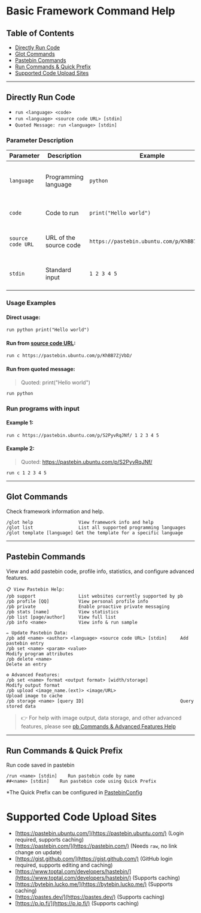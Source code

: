 # Basic Framework Command Help

## Table of Contents
- [Directly Run Code](#directly-run-code)
- [Glot Commands](#glot-commands)
- [Pastebin Commands](#pastebin-commands)
- [Run Commands & Quick Prefix](#run-commands--quick-prefix)
- [Supported Code Upload Sites](#supported-code-upload-sites)

---

## Directly Run Code
- `run <language> <code>`
- `run <language> <source code URL> [stdin]`
- `Quoted Message: run <language> [stdin]`
### Parameter Description
| Parameter         | Description            | Example                                     | Notes                                                        |
|-------------------|------------------------|---------------------------------------------|--------------------------------------------------------------|
| `language`        | Programming language   | `python`                                    | Use `/glot list` to list all supported languages             |
| `code`            | Code to run            | `print("Hello world")`                      | Supports multiline code                                      |
| `source code URL` | URL of the source code | `https://pastebin.ubuntu.com/p/KhBB7ZjVbD/` | Uploaded on a [supported site](#supported-code-upload-sites) |
| `stdin`           | Standard input         | `1 2 3 4 5`                                 | Optional; for functions like `scanf`                         |

### Usage Examples
#### Direct usage:
`run python print("Hello world")`

#### Run from [source code URL](https://pastebin.ubuntu.com/):
`run c https://pastebin.ubuntu.com/p/KhBB7ZjVbD/`

#### Run from quoted message:
> Quoted: print("Hello world")

`run python`

### Run programs with input
#### Example 1:
`run c https://pastebin.ubuntu.com/p/S2PyvRqJNf/ 1 2 3 4 5`

#### Example 2:
> Quoted: https://pastebin.ubuntu.com/p/S2PyvRqJNf/

`run c 1 2 3 4 5`

---

## Glot Commands
Check framework information and help.

```text
/glot help                 View framework info and help
/glot list                 List all supported programming languages
/glot template [language] Get the template for a specific language
```

---

## Pastebin Commands
View and add pastebin code, profile info, statistics, and configure advanced features.

```text
📋 View Pastebin Help:
/pb support                List websites currently supported by pb
/pb profile [QQ]           View personal profile info
/pb private                Enable proactive private messaging
/pb stats [name]           View statistics
/pb list [page/author]     View full list
/pb info <name>            View info & run sample

✏️ Update Pastebin Data:
/pb add <name> <author> <language> <source code URL> [stdin]     Add pastebin entry
/pb set <name> <param> <value>                                   Modify program attributes
/pb delete <name>                                                Delete an entry

⚙️ Advanced Features:
/pb set <name> format <output format> [width/storage]            Modify output format
/pb upload <image_name.(ext)> <image/URL>                        Upload image to cache
/pb storage <name> [query ID]                                    Query stored data
```

> 👉 For help with image output, data storage, and other advanced features, please see [pb Commands & Advanced Features Help](pastebin_en.md)

---

## Run Commands & Quick Prefix
Run code saved in pastebin

```text
/run <name> [stdin]    Run pastebin code by name
##<name> [stdin]    Run pastebin code using Quick Prefix
```

*The Quick Prefix can be configured in [PastebinConfig](../../src/main/kotlin/site/tiedan/config/PastebinConfig.kt)

# Supported Code Upload Sites
- [https://pastebin.ubuntu.com/](https://pastebin.ubuntu.com/) (Login required, supports caching)
- [https://pastebin.com/](https://pastebin.com/) (Needs `raw`, no link change on update)
- [https://gist.github.com/](https://gist.github.com/) (GitHub login required, supports editing and caching)
- [https://www.toptal.com/developers/hastebin/](https://www.toptal.com/developers/hastebin/) (Supports caching)
- [https://bytebin.lucko.me/](https://bytebin.lucko.me/) (Supports caching)
- [https://pastes.dev/](https://pastes.dev/) (Supports caching)
- [https://p.ip.fi/](https://p.ip.fi/) (Supports caching)
